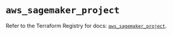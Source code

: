 # `aws_sagemaker_project`

Refer to the Terraform Registry for docs: [`aws_sagemaker_project`](https://registry.terraform.io/providers/hashicorp/aws/4.67.0/docs/resources/sagemaker_project).
